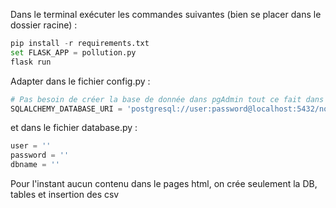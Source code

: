 Dans le terminal exécuter les commandes suivantes (bien se placer dans le dossier racine) : 

````python
pip install -r requirements.txt
set FLASK_APP = pollution.py
flask run
````

Adapter dans le fichier config.py :

```python
# Pas besoin de créer la base de donnée dans pgAdmin tout ce fait dans le fichier database.py
SQLALCHEMY_DATABASE_URI = 'postgresql://user:password@localhost:5432/nom_db'
```

et dans le fichier database.py :
```python
user = ''
password = ''
dbname = ''
```

Pour l'instant aucun contenu dans le pages html, on crée seulement la DB, tables et insertion des csv
